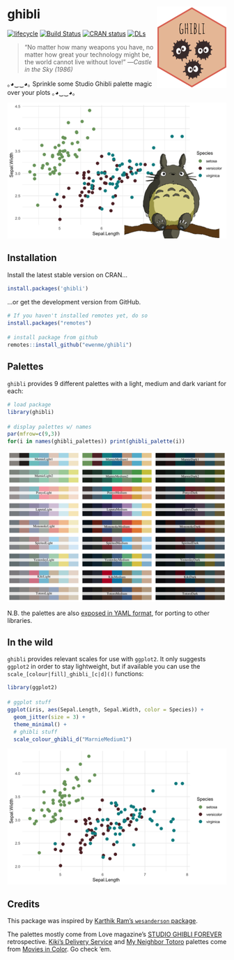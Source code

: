 
# ghibli <img src="man/figures/logo.png" width="160px" align="right" />

[![lifecycle](https://img.shields.io/badge/lifecycle-stable-green.svg)](https://www.tidyverse.org/lifecycle/#stable)
[![Build
Status](https://travis-ci.org/ewenme/ghibli.svg)](https://travis-ci.org/ewenme/ghibli)
[![CRAN
status](http://www.r-pkg.org/badges/version/ghibli)](https://cran.r-project.org/package=ghibli)
[![DLs](http://cranlogs.r-pkg.org/badges/ghibli)](http://cran.rstudio.com/web/packages/ghibli/index.html)

> “No matter how many weapons you have, no matter how great your
> technology might be, the world cannot live without love\!” —*Castle in
> the Sky (1986)*

｡◕‿‿◕｡ Sprinkle some Studio Ghibli palette magic over your plots ｡◕‿‿◕｡

![](man/figures/README-unnamed-chunk-2-1.png)<!-- -->

## Installation

Install the latest stable version on CRAN…

``` r
install.packages('ghibli')
```

…or get the development version from GitHub.

``` r
# If you haven't installed remotes yet, do so
install.packages("remotes")

# install package from github
remotes::install_github("ewenme/ghibli")
```

## Palettes

`ghibli` provides 9 different palettes with a light, medium and dark
variant for each:

``` r
# load package
library(ghibli)

# display palettes w/ names
par(mfrow=c(9,3))
for(i in names(ghibli_palettes)) print(ghibli_palette(i))
```

![](man/figures/README-palettes-1.png)<!-- -->

N.B. the palettes are also [exposed in YAML
format](https://raw.githubusercontent.com/ewenme/ghibli/master/inst/extdata/palettes.yml),
for porting to other libraries.

## In the wild

`ghibli` provides relevant scales for use with `ggplot2`. It only
suggests `ggplot2` in order to stay lightweight, but if available you
can use the `scale_[colour|fill]_ghibli_[c|d]()` functions:

``` r
library(ggplot2)

# ggplot stuff
ggplot(iris, aes(Sepal.Length, Sepal.Width, color = Species)) +
  geom_jitter(size = 3) +
  theme_minimal() +
  # ghibli stuff
  scale_colour_ghibli_d("MarnieMedium1")
```

![](man/figures/README-ggplot2-eg-1.png)<!-- -->

## Credits

This package was inspired by [Karthik Ram’s `wesanderson`
package](https://github.com/karthik/wesanderson).

The palettes mostly come from Love magazine’s [STUDIO GHIBLI
FOREVER](http://www.thelovemagazine.co.uk/posts/6584/in-photos-guess-who-s-back-retrospective-of-studio-ghibli-forever-is-here)
retrospective. [Kiki’s Delivery
Service](http://moviesincolor.com/post/64877406577/hayao-miyazaki-week-kikis-delivery-service-1989)
and [My Neighbor
Totoro](http://moviesincolor.com/post/64786383878/hayao-miyazaki-week-my-neighbor-totoro-1988)
palettes come from [Movies in Color](http://moviesincolor.com/). Go
check ’em.
